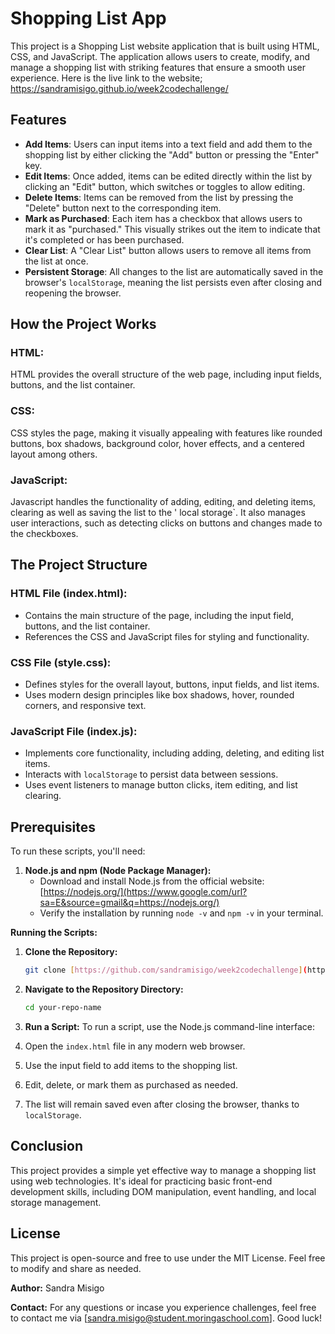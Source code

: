 # Shopping List App

This project is a Shopping List website application that is built using HTML, CSS, and JavaScript. The application allows users to create, modify, and manage a shopping list with striking features that ensure a smooth user experience.
Here is the live link to the website; <https://sandramisigo.github.io/week2codechallenge/>

## Features

- **Add Items**: Users can input items into a text field and add them to the shopping list by either clicking the "Add" button or pressing the "Enter" key. 
- **Edit Items**: Once added, items can be edited directly within the list by clicking an "Edit" button, which switches or toggles to allow editing.
- **Delete Items**: Items can be removed from the list by pressing the "Delete" button next to the corresponding item.
- **Mark as Purchased**: Each item has a checkbox that allows users to mark it as "purchased." This visually strikes out the item to indicate that it's completed or has been purchased.
- **Clear List**: A "Clear List" button allows users to remove all items from the list at once.
- **Persistent Storage**: All changes to the list are automatically saved in the browser's `localStorage`, meaning the list persists even after closing and reopening the browser.


## How the Project Works
### **HTML:**
HTML provides the overall structure of the web page, including input fields, buttons, and the list container.

### **CSS:**
CSS styles the page, making it visually appealing with features like rounded buttons, box shadows, background color, hover effects, and a centered layout among others.

### **JavaScript:**
Javascript handles the functionality of adding, editing, and deleting items, clearing as well as saving the list to the ' local storage`. It also manages user interactions, such as detecting clicks on buttons and changes made to the checkboxes.


## The Project Structure

### **HTML File (index.html):**
- Contains the main structure of the page, including the input field, buttons, and the list container.
- References the CSS and JavaScript files for styling and functionality.

### **CSS File (style.css):**
- Defines styles for the overall layout, buttons, input fields, and list items.
- Uses modern design principles like box shadows, hover, rounded corners, and responsive text.

### **JavaScript File (index.js):**
- Implements core functionality, including adding, deleting, and editing list items.
- Interacts with `localStorage` to persist data between sessions.
- Uses event listeners to manage button clicks, item editing, and list clearing.

## Prerequisites

To run these scripts, you'll need:

1.  **Node.js and npm (Node Package Manager):**
      - Download and install Node.js from the official website: [https://nodejs.org/](https://www.google.com/url?sa=E&source=gmail&q=https://nodejs.org/)
      - Verify the installation by running `node -v` and `npm -v` in your terminal.

**Running the Scripts:**

1.  **Clone the Repository:**

    ```bash
    git clone [https://github.com/sandramisigo/week2codechallenge](https://github.com/sandramisigo/week2codechallenge)
    ```

    

2.  **Navigate to the Repository Directory:**

    ```bash
    cd your-repo-name
    ```
3. **Run a Script:**
To run a script, use the Node.js command-line interface:

1. Open the `index.html` file in any modern web browser.
2. Use the input field to add items to the shopping list.
3. Edit, delete, or mark them as purchased as needed.
4. The list will remain saved even after closing the browser, thanks to `localStorage`.


## **Conclusion**

This project provides a simple yet effective way to manage a shopping list using web technologies. It's ideal for practicing basic front-end development skills, including DOM manipulation, event handling, and local storage management.

## **License**

This project is open-source and free to use under the MIT License. Feel free to modify and share as needed.

**Author:** 
Sandra Misigo

**Contact:**
For any questions or incase you experience challenges, feel free to contact me via [sandra.misigo@student.moringaschool.com]. Good luck!













